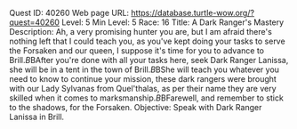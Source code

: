 Quest ID: 40260
Web page URL: https://database.turtle-wow.org/?quest=40260
Level: 5
Min Level: 5
Race: 16
Title: A Dark Ranger's Mastery
Description: Ah, a very promising hunter you are, but I am afraid there's nothing left that I could teach you, as you've kept doing your tasks to serve the Forsaken and our queen, I suppose it's time for you to advance to Brill.$B$BAfter you're done with all your tasks here, seek Dark Ranger Lanissa, she will be in a tent in the town of Brill.$B$BShe will teach you whatever you need to know to continue your mission, these dark rangers were brought with our Lady Sylvanas from Quel'thalas, as per their name they are very skilled when it comes to marksmanship.$B$BFarewell, and remember to stick to the shadows, for the Forsaken.
Objective: Speak with Dark Ranger Lanissa in Brill.

